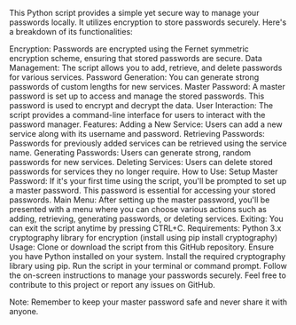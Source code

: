 This Python script provides a simple yet secure way to manage your passwords locally. It utilizes encryption to store passwords securely. Here's a breakdown of its functionalities:

Encryption: Passwords are encrypted using the Fernet symmetric encryption scheme, ensuring that stored passwords are secure.
Data Management: The script allows you to add, retrieve, and delete passwords for various services.
Password Generation: You can generate strong passwords of custom lengths for new services.
Master Password: A master password is set up to access and manage the stored passwords. This password is used to encrypt and decrypt the data.
User Interaction: The script provides a command-line interface for users to interact with the password manager.
Features:
Adding a New Service: Users can add a new service along with its username and password.
Retrieving Passwords: Passwords for previously added services can be retrieved using the service name.
Generating Passwords: Users can generate strong, random passwords for new services.
Deleting Services: Users can delete stored passwords for services they no longer require.
How to Use:
Setup Master Password: If it's your first time using the script, you'll be prompted to set up a master password. This password is essential for accessing your stored passwords.
Main Menu: After setting up the master password, you'll be presented with a menu where you can choose various actions such as adding, retrieving, generating passwords, or deleting services.
Exiting: You can exit the script anytime by pressing CTRL+C.
Requirements:
Python 3.x
cryptography library for encryption (install using pip install cryptography)
Usage:
Clone or download the script from this GitHub repository.
Ensure you have Python installed on your system.
Install the required cryptography library using pip.
Run the script in your terminal or command prompt.
Follow the on-screen instructions to manage your passwords securely.
Feel free to contribute to this project or report any issues on GitHub.

Note: Remember to keep your master password safe and never share it with anyone.
